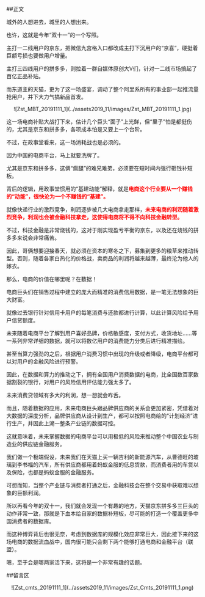 ##正文

城外的人想进去，城里的人想出来。

也许，这就是今年“双十一”的一个写照。

主打一二线用户的京东，把微信九宫格入口都改成主打下沉用户的“京喜”，硬挺着巨额亏损也要做用户增量。

主打三四线用户的拼多多，则拉着一群自媒体原创大V们，针对一二线市场搞起了百亿正品补贴。

而东道主的天猫，更为了这一场盛宴，调动了整个阿里系所有的事业部一起推流量抢用户，并下大力气搞新品首发。

 <div align="center">![Zst_MBT_20191111_1](../assets2019_11/images/Zst_MBT_20191111_1.jpg)</div>

这一场电商补贴大战打下来，估计几个巨头“面子”上光鲜，但“里子”怕是都挺伤的，尤其是京东和拼多多，各项成本怕是又要上一个台阶。

不过，在政事堂看来，这一场消耗战也是必须的。

因为中国的电商平台，马上就要洗牌了。

尤其是京东和拼多多，这俩“瘸腿”的难兄难弟，必须要在短时间内强行砸钱补短板。

背后的逻辑，用政事堂惯用的“基建动能”解释，就是<font color="red">**电商这个行业要从一个赚钱的“动能”，很快沦为一个不赚钱的“基建”。**</font>

就像快递行业的激烈竞争，利润逐步被几大电商拿走那样，<font color="red">**未来电商的利润随着激烈竞争，利润也会被金融科技拿走，这使得电商将不得不向科技金融转型。**</font>

不过，科技金融是非常烧钱的，这对于刚实现盈亏平衡的京东，以及还在烧钱的拼多多来说会非常痛苦。

因此，哥俩想要迎接春天，就必须在资本的寒冬之下，募集到更多的粮草来推动转型。否则，随着各家白热化的价格战，卖商品的利润将越来越薄，最终沦为他人的嫁衣。

那么，电商的价值在哪里呢？在数据！

电商巨头们在销售过程中建立的庞大而精准的消费信用数据，是一笔无法想象的巨大财富。


就像过去银行针对信用卡用户的每笔消费与还款都进行计算，以此计算风险给予用户信贷额度。

未来随着电商平台了解到用户喜好品牌，价格敏感度，支付方式，收货地址......等一系列非常详细的数据，就可以将数亿用户的消费能力分类后进行精准描绘。

甚至当算力强劲的之后，根据用户消费习惯中出现的升级或者降级，电商平台都可以对用户的金融风险进行预警。

因此，在数据和算力的推动之下，拥有全国用户消费数据的电商，比全国数百家数据割裂的银行，对用户的风险信用评估能力强太多了。

未来消费贷领域有多大的利润，想一想就会咋舌。

而且，随着数据的应用，未来电商巨头跟品牌供应商的关系会更加紧密，凭借着对大数据的深度分析，品牌供应商从设计到生产，都可以按照电商给的“计划经济”进行生产，并因此上溯一整条产业链的数据可控。

这就意味着，未来掌握数据的电商平台可以用极低的风险来推动整个中国农业与制造业的供应链金融服务。

我们做一个极端假设，未来我们在天猫上买一辆吉利的新能源汽车，从曹德旺的玻璃到李书福的汽车，所有供应商都用着蚂蚁金服的低息贷款，而消费者用的车贷以及保险，也都是蚂蚁金服的金融服务。

可想而知，当整个产业链与消费者打通之后，金融科技会在整个交易中获取难以想象的巨额利润。

所以再看今年的双十一，我们就会发现一个有趣的地方，天猫京东拼多多三巨头的动作非常一致，那就是下血本给自家的数据补短板，尽可能的打造一个覆盖更多中国消费者的数据库。

而这种博弈背后也很无奈，考虑到数据库的规模化效应非常巨大，因此接下来的这场电商的数据流血战中，国内很可能只会剩下两个能够打通电商和金融平台（联盟）。

嗯，至于会是哪两家活下来，这将是一个非常有趣的话题。


##留言区
 <div align="center">![Zst_cmts_20191111_1](../assets2019_11/images/Zst_Cmts_20191111_1.png)</div>